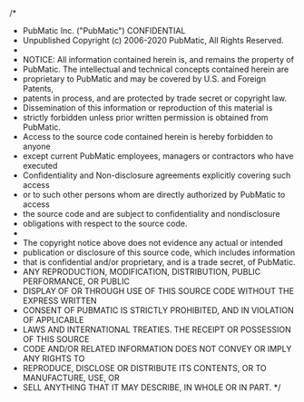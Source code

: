 /*
 * PubMatic Inc. ("PubMatic") CONFIDENTIAL
 * Unpublished Copyright (c) 2006-2020 PubMatic, All Rights Reserved.
 *
 * NOTICE:  All information contained herein is, and remains the property of
 * PubMatic. The intellectual and technical concepts contained herein are
 * proprietary to PubMatic and may be covered by U.S. and Foreign Patents,
 * patents in process, and are protected by trade secret or copyright law.
 * Dissemination of this information or reproduction of this material is
 * strictly forbidden unless prior written permission is obtained from PubMatic.
 * Access to the source code contained herein is hereby forbidden to anyone
 * except current PubMatic employees, managers or contractors who have executed
 * Confidentiality and Non-disclosure agreements explicitly covering such access
 * or to such other persons whom are directly authorized by PubMatic to access
 * the source code and are subject to confidentiality and nondisclosure
 * obligations with respect to the source code.
 *
 * The copyright notice above does not evidence any actual or intended
 * publication or disclosure  of  this source code, which includes information
 * that is confidential and/or proprietary, and is a trade secret, of  PubMatic.
 * ANY REPRODUCTION, MODIFICATION, DISTRIBUTION, PUBLIC  PERFORMANCE, OR PUBLIC
 * DISPLAY OF OR THROUGH USE  OF THIS  SOURCE CODE  WITHOUT  THE EXPRESS WRITTEN
 * CONSENT OF PUBMATIC IS STRICTLY PROHIBITED, AND IN VIOLATION OF APPLICABLE
 * LAWS AND INTERNATIONAL TREATIES.  THE RECEIPT OR POSSESSION OF  THIS SOURCE
 * CODE AND/OR RELATED INFORMATION DOES NOT CONVEY OR IMPLY ANY RIGHTS TO
 * REPRODUCE, DISCLOSE OR DISTRIBUTE ITS CONTENTS, OR TO MANUFACTURE, USE, OR
 * SELL ANYTHING THAT IT  MAY DESCRIBE, IN WHOLE OR IN PART.
 */
